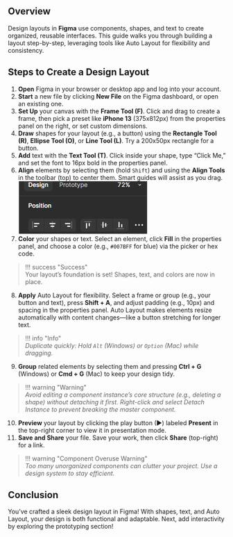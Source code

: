 ## Overview
Design layouts in **Figma** use components, shapes, and text to create organized, reusable interfaces. This guide walks you through building a layout step-by-step, leveraging tools like Auto Layout for flexibility and consistency.

## Steps to Create a Design Layout

1. **Open** Figma in your browser or desktop app and log into your account.
2. **Start** a new file by clicking **New File** on the Figma dashboard, or open an existing one.
3. **Set Up** your canvas with the **Frame Tool (F)**. Click and drag to create a frame, then pick a preset like **iPhone 13** (375x812px) from the properties panel on the right, or set custom dimensions.
4. **Draw** shapes for your layout (e.g., a button) using the **Rectangle Tool (R)**, **Ellipse Tool (O)**, or **Line Tool (L)**. Try a 200x50px rectangle for a button.
5. **Add** text with the **Text Tool (T)**. Click inside your shape, type “Click Me,” and set the font to 16px bold in the properties panel.
6. **Align** elements by selecting them (hold `Shift`) and using the **Align Tools** in the toolbar (top) to center them. Smart guides will assist as you drag.  
   ![image](assets/Align.png "Align elements")
7. **Color** your shapes or text. Select an element, click **Fill** in the properties panel, and choose a color (e.g., `#007BFF` for blue) via the picker or hex code.  
>!!! success "Success"  
    Your layout’s foundation is set! Shapes, text, and colors are now in place.
8. **Apply** Auto Layout for flexibility. Select a frame or group (e.g., your button and text), press **Shift + A**, and adjust padding (e.g., 10px) and spacing in the properties panel. Auto Layout makes elements resize automatically with content changes—like a button stretching for longer text.  
>!!! info "Info"  
    *Duplicate quickly: Hold `Alt` (Windows) or `Option` (Mac) while dragging.*
9. **Group** related elements by selecting them and pressing **Ctrl + G** (Windows) or **Cmd + G** (Mac) to keep your design tidy.  
>!!! warning "Warning"  
    *Avoid editing a component instance’s core structure (e.g., deleting a shape) without detaching it first. Right-click and select Detach Instance to prevent breaking the master component.*
10. **Preview** your layout by clicking the play button (▶) labeled **Present** in the top-right corner to view it in presentation mode.
11. **Save and Share** your file. Save your work, then click **Share** (top-right) for a link.  
>!!! warning "Component Overuse Warning"  
    *Too many unorganized components can clutter your project. Use a design system to stay efficient.*

## Conclusion
You’ve crafted a sleek design layout in Figma! With shapes, text, and Auto Layout, your design is both functional and adaptable. Next, add interactivity by exploring the prototyping section!